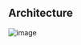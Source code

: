 ## Architecture
![image](https://github.com/user-attachments/assets/4f606ce2-5230-4c99-89f3-c3b40d23e8a4)
